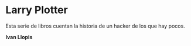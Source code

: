 # Larry Plotter

Esta serie de libros cuentan la historia de un hacker de los que hay pocos.

**Ivan Llopis**
